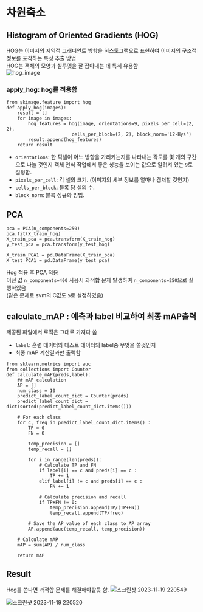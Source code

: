 # 차원축소

## Histogram of Oriented Gradients (HOG)
HOG는 이미지의 지역적 그래디언트 방향을 히스토그램으로 표현하여 이미지의 구조적 정보를 포착하는 특성 추출 방법   
HOG는 객체의 모양과 실루엣을 잘 잡아내는 데 특히 유용함   
![hog_image](https://github.com/Sumin0916/Fashionmnist_SVM/assets/95135403/281ad3fc-f183-4d45-8bf5-fd00f35cc3c2)




### apply_hog: hog를 적용함
```
from skimage.feature import hog
def apply_hog(images):
    result = []
    for image in images:
        hog_features = hog(image, orientations=9, pixels_per_cell=(2, 2),
                        cells_per_block=(2, 2), block_norm='L2-Hys')
        result.append(hog_features)
    return result
```
* `orientations`: 한 픽셀이 어느 방향을 가리키는지를 나타내는 각도를 몇 개의 구간으로 나눌 것인지
  객체 인식 작업에서 좋은  성능을 보이는 값으로 알려져 있는 `9`로 설정함.
* `pixels_per_cell`: 각 셀의 크기.  (이미지의 세부 정보를 얼마나 캡처할 것인지)  
* `cells_per_block`: 블록 당 셀의 수. 
* `block_norm`: 블록 정규화 방법.

## PCA
```
pca = PCA(n_components=250)
pca.fit(X_train_hog)
X_train_pca = pca.transform(X_train_hog)
y_test_pca = pca.transform(y_test_hog)

X_train_PCA1 = pd.DataFrame(X_train_pca)
X_test_PCA1 = pd.DataFrame(y_test_pca)
```
Hog 적용 후 PCA 적용    
이전 값 `n_components=400` 사용시 과적합 문제 발생하여 `n_components=250`으로 실행하였음    
(같은 문제로 svm의 C값도 `5`로 설정하였음)

## calculate_mAP : 예측과 label 비교하여 최종 mAP출력

제공된 파일에서 로직은 그대로 가져다 씀
* `label`: 훈련 데이터와 테스트 데이터의 label중 무엇을 쓸것인지
* 최종 mAP 계산결과만 출력함

```
from sklearn.metrics import auc
from collections import Counter
def calculate_mAP(preds,label):
    ## mAP calculation
    AP = []
    num_class = 10
    predict_label_count_dict = Counter(preds)
    predict_label_count_dict = dict(sorted(predict_label_count_dict.items()))

    # For each class
    for c, freq in predict_label_count_dict.items() :
        TP = 0
        FN = 0

        temp_precision = []
        temp_recall = []

        for i in range(len(preds)):
            # Calculate TP and FN
            if label[i] == c and preds[i] == c :
                TP += 1
            elif label[i] != c and preds[i] == c :
                FN += 1

            # Calculate precision and recall
            if TP+FN != 0:
                temp_precision.append(TP/(TP+FN))
                temp_recall.append(TP/freq)

        # Save the AP value of each class to AP array
        AP.append(auc(temp_recall, temp_precision))

    # Calculate mAP
    mAP = sum(AP) / num_class

    return mAP
```

## Result
Hog를 쓴다면 과적합 문제를 해결해야할듯 함.
![스크린샷 2023-11-19 220549](https://github.com/Sumin0916/Fashionmnist_SVM/assets/95135403/aee7daa8-23b5-46cb-b8e1-8f5c42e9836a)


![스크린샷 2023-11-19 220520](https://github.com/Sumin0916/Fashionmnist_SVM/assets/95135403/7c926250-dd47-4001-b515-2f66bb5561c5)
